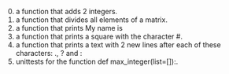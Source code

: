0. a function that adds 2 integers.
1. a function that divides all elements of a matrix.
2. a function that prints My name is <first name> <last name>
3. a function that prints a square with the character #.
4. a function that prints a text with 2 new lines after each of these characters: ., ? and :
5. unittests for the function def max_integer(list=[]):.
